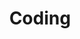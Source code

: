 ---
layout: page
title: Coding
nav: true
nav_order: 4
dropdown: true
children: 
    - title: VScode Github
      permalink: /ref/coding/git/
    - title: divider
    - title: Bash Shell
      permalink: /ref/coding/bash/
    - title: divider
    - title: Python
      permalink: /ref/coding/python/
    - title: divider
    - title: JavaScript
      permalink: /ref/coding/js/
    - title: divider
    - title: HTML CSS
      permalink: /ref/coding/html/
    - title: divider
    - title: Data Analysis
      permalink: /ref/coding/data/
---